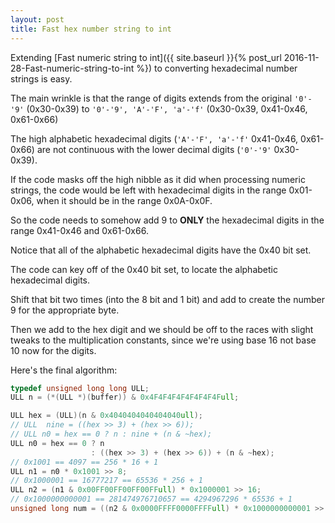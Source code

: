 ```yaml
---
layout: post
title: Fast hex number string to int
---
```


Extending [Fast numeric string to int]({{ site.baseurl }}{% post_url 2016-11-28-Fast-numeric-string-to-int %}) to converting hexadecimal number strings is easy.

The main wrinkle is that the range of digits extends from the original `'0'-'9'` (0x30-0x39) to `'0'-'9', 'A'-'F', 'a'-'f'` (0x30-0x39, 0x41-0x46, 0x61-0x66)

The high alphabetic hexadecimal digits (`'A'-'F', 'a'-'f'`  0x41-0x46, 0x61-0x66) are not continuous with the lower decimal digits (`'0'-'9'` 0x30-0x39).

If the code masks off the high nibble as it did when processing numeric strings, the code would be left with hexadecimal digits in the range 0x01-0x06, when it should be in the range 0x0A-0x0F.

So the code needs to somehow add 9 to **ONLY** the hexadecimal digits in the range 0x41-0x46 and 0x61-0x66.

Notice that all of the alphabetic hexadecimal digits have the 0x40 bit set.

The code can key off of the 0x40 bit set, to locate the alphabetic hexadecimal digits.

Shift that bit two times (into the 8 bit and 1 bit) and add to create the number 9 for the appropriate byte.

Then we add to the hex digit and we should be off to the races with slight tweaks to the multiplication constants, since we're using base 16 not base 10 now for the digits.

Here's the final algorithm:

```c
typedef unsigned long long ULL;
ULL n = (*(ULL *)(buffer)) & 0x4F4F4F4F4F4F4F4Full;

ULL hex = (ULL)(n & 0x4040404040404040ull);
// ULL  nine = ((hex >> 3) + (hex >> 6));
// ULL n0 = hex == 0 ? n : nine + (n & ~hex);
ULL n0 = hex == 0 ? n 
                  : ((hex >> 3) + (hex >> 6)) + (n & ~hex);
// 0x1001 == 4097 == 256 * 16 + 1
ULL n1 = n0 * 0x1001 >> 8;
// 0x1000001 == 16777217 == 65536 * 256 + 1
ULL n2 = (n1 & 0x00FF00FF00FF00FFull) * 0x1000001 >> 16;
// 0x1000000000001 == 281474976710657 == 4294967296 * 65536 + 1
unsigned long num = ((n2 & 0x0000FFFF0000FFFFull) * 0x1000000000001 >> 32;

```


